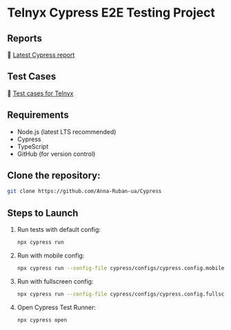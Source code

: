 # Telnyx Cypress E2E Testing Project

## Reports

🔗 [Latest Cypress report](https://cloud.cypress.io/projects/1mkx4j/runs/5/overview?roarHideRunsWithDiffGroupsAndTags=1)

## Test Cases

🧪 [Test cases for Telnyx](https://docs.google.com/spreadsheets/d/1kseA19mz9KTTrFpkDTaiH6Goj3PPxELe0FnmTtAIUak/edit?gid=0)

## Requirements

- Node.js (latest LTS recommended)
- Cypress
- TypeScript
- GitHub (for version control)

## Clone the repository:
   ```sh
   git clone https://github.com/Anna-Ruban-ua/Cypress
   ```

## Steps to Launch

1. Run tests with default config:
   ```sh
   npx cypress run
   ```
2. Run with mobile config:
   ```sh
   npx cypress run --config-file cypress/configs/cypress.config.mobile.ts
   ```
3. Run with fullscreen config:
   ```sh
   npx cypress run --config-file cypress/configs/cypress.config.fullscreen.ts
   ```
4. Open Cypress Test Runner:
   ```sh
   npx cypress open
   ```
